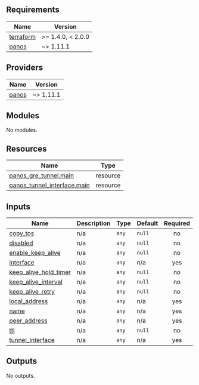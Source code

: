 ## Requirements

| Name | Version |
|------|---------|
| <a name="requirement_terraform"></a> [terraform](#requirement\_terraform) | >= 1.4.0, < 2.0.0 |
| <a name="requirement_panos"></a> [panos](#requirement\_panos) | ~> 1.11.1 |

## Providers

| Name | Version |
|------|---------|
| <a name="provider_panos"></a> [panos](#provider\_panos) | ~> 1.11.1 |

## Modules

No modules.

## Resources

| Name | Type |
|------|------|
| [panos_gre_tunnel.main](https://registry.terraform.io/providers/PaloAltoNetworks/panos/latest/docs/resources/gre_tunnel) | resource |
| [panos_tunnel_interface.main](https://registry.terraform.io/providers/PaloAltoNetworks/panos/latest/docs/resources/tunnel_interface) | resource |

## Inputs

| Name | Description | Type | Default | Required |
|------|-------------|------|---------|:--------:|
| <a name="input_copy_tos"></a> [copy\_tos](#input\_copy\_tos) | n/a | `any` | `null` | no |
| <a name="input_disabled"></a> [disabled](#input\_disabled) | n/a | `any` | `null` | no |
| <a name="input_enable_keep_alive"></a> [enable\_keep\_alive](#input\_enable\_keep\_alive) | n/a | `any` | `null` | no |
| <a name="input_interface"></a> [interface](#input\_interface) | n/a | `any` | n/a | yes |
| <a name="input_keep_alive_hold_timer"></a> [keep\_alive\_hold\_timer](#input\_keep\_alive\_hold\_timer) | n/a | `any` | `null` | no |
| <a name="input_keep_alive_interval"></a> [keep\_alive\_interval](#input\_keep\_alive\_interval) | n/a | `any` | `null` | no |
| <a name="input_keep_alive_retry"></a> [keep\_alive\_retry](#input\_keep\_alive\_retry) | n/a | `any` | `null` | no |
| <a name="input_local_address"></a> [local\_address](#input\_local\_address) | n/a | `any` | n/a | yes |
| <a name="input_name"></a> [name](#input\_name) | n/a | `any` | n/a | yes |
| <a name="input_peer_address"></a> [peer\_address](#input\_peer\_address) | n/a | `any` | n/a | yes |
| <a name="input_ttl"></a> [ttl](#input\_ttl) | n/a | `any` | `null` | no |
| <a name="input_tunnel_interface"></a> [tunnel\_interface](#input\_tunnel\_interface) | n/a | `any` | n/a | yes |

## Outputs

No outputs.
